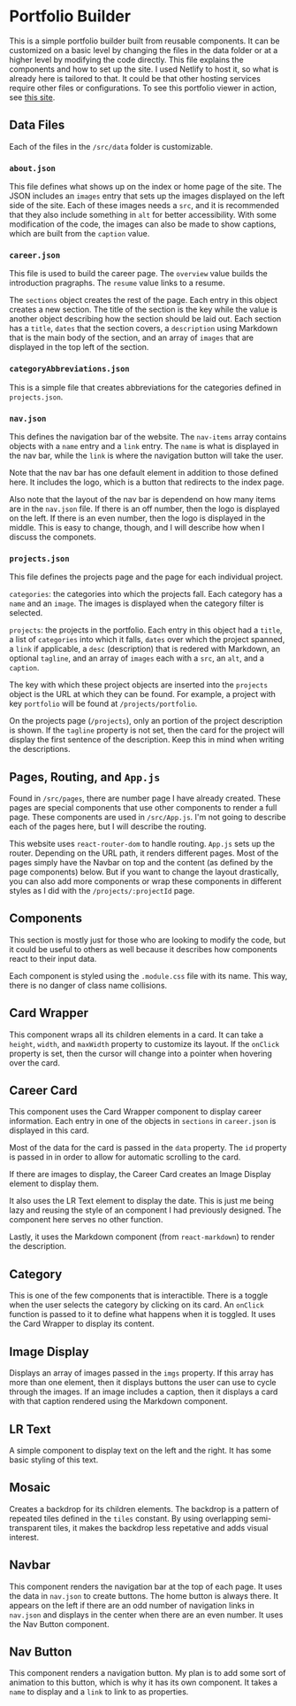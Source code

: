 # Portfolio Builder

This is a simple portfolio builder built from reusable components. It can be customized on a basic level by changing the files in the data folder or at a higher level by modifying the code directly. This file explains the components and how to set up the site. I used Netlify to host it, so what is already here is tailored to that. It could be that other hosting services require other files or configurations. To see this portfolio viewer in action, see [this site](https://ericknock.dev/).

## Data Files

Each of the files in the `/src/data` folder is customizable.

### `about.json`

This file defines what shows up on the index or home page of the site. The JSON includes an `images` entry that sets up the images displayed on the left side of the site. Each of these images needs a `src`, and it is recommended that they also include something in `alt` for better accessibility. With some modification of the code, the images can also be made to show captions, which are built from the `caption` value.

### `career.json`

This file is used to build the career page. The `overview` value builds the introduction pragraphs. The `resume` value links to a resume.

The `sections` object creates the rest of the page. Each entry in this object creates a new section. The title of the section is the key while the value is another object describing how the section should be laid out. Each section has a `title`, `dates` that the section covers, a `description` using Markdown that is the main body of the section, and an array of `images` that are displayed in the top left of the section.

### `categoryAbbreviations.json`

This is a simple file that creates abbreviations for the categories defined in `projects.json`.

### `nav.json`

This defines the navigation bar of the website. The `nav-items` array contains objects with a `name` entry and a `link` entry. The `name` is what is displayed in the nav bar, while the `link` is where the navigation button will take the user.

Note that the nav bar has one default element in addition to those defined here. It includes the logo, which is a button that redirects to the index page.

Also note that the layout of the nav bar is dependend on how many items are in the `nav.json` file. If there is an off number, then the logo is displayed on the left. If there is an even number, then the logo is displayed in the middle. This is easy to change, though, and I will describe how when I discuss the componets.

### `projects.json`

This file defines the projects page and the page for each individual project.

`categories`: the categories into which the projects fall. Each category has a `name` and an `image`. The images is displayed when the category filter is selected.

`projects`: the projects in the portfolio. Each entry in this object had a `title`, a list of `categories` into which it falls, `dates` over which the project spanned, a `link` if applicable, a `desc` (description) that is redered with Markdown, an optional `tagline`, and an array of `images` each with a `src`, an `alt`, and a `caption`.

The key with which these project objects are inserted into the `projects` object is the URL at which they can be found. For example, a project with key `portfolio` will be found at `/projects/portfolio`.

On the projects page (`/projects`), only an portion of the project description is shown. If the `tagline` property is not set, then the card for the project will display the first sentence of the description. Keep this in mind when writing the descriptions.

## Pages, Routing, and `App.js`

Found in `/src/pages`, there are number page I have already created. These pages are special components that use other components to render a full page. These components are used in `/src/App.js`. I'm not going to describe each of the pages here, but I will describe the routing.

This website uses `react-router-dom` to handle routing. `App.js` sets up the router. Depending on the URL path, it renders different pages. Most of the pages simply have the Navbar on top and the content (as defined by the page components) below. But if you want to change the layout drastically, you can also add more components or wrap these components in different styles as I did with the `/projects/:projectId` page.

## Components

This section is mostly just for those who are looking to modify the code, but it could be useful to others as well because it describes how components react to their input data.

Each component is styled using the `.module.css` file with its name. This way, there is no danger of class name collisions.

## Card Wrapper

This component wraps all its children elements in a card. It can take a `height`, `width`, and `maxWidth` property to customize its layout. If the `onClick` property is set, then the cursor will change into a pointer when hovering over the card.

## Career Card

This component uses the Card Wrapper component to display career information. Each entry in one of the objects in `sections` in `career.json` is displayed in this card.

Most of the data for the card is passed in the `data` property. The `id` property is passed in in order to allow for automatic scrolling to the card.

If there are images to display, the Career Card creates an Image Display element to display them.

It also uses the LR Text element to display the date. This is just me being lazy and reusing the style of an component I had previously designed. The component here serves no other function.

Lastly, it uses the Markdown component (from `react-markdown`) to render the description.

## Category

This is one of the few components that is interactible. There is a toggle when the user selects the category by clicking on its card. An `onClick` function is passed to it to define what happens when it is toggled. It uses the Card Wrapper to display its content.

## Image Display

Displays an array of images passed in the `imgs` property. If this array has more than one element, then it displays buttons the user can use to cycle through the images. If an image includes a caption, then it displays a card with that caption rendered using the Markdown component.

## LR Text

A simple component to display text on the left and the right. It has some basic styling of this text.

## Mosaic

Creates a backdrop for its children elements. The backdrop is a pattern of repeated tiles defined in the `tiles` constant. By using overlapping semi-transparent tiles, it makes the backdrop less repetative and adds visual interest.

## Navbar

This component renders the navigation bar at the top of each page. It uses the data in `nav.json` to create buttons. The home button is always there. It appears on the left if there are an odd number of navigation links in `nav.json` and displays in the center when there are an even number. It uses the Nav Button component.

## Nav Button

This component renders a navigation button. My plan is to add some sort of animation to this button, which is why it has its own component. It takes a `name` to display and a `link` to link to as properties.
